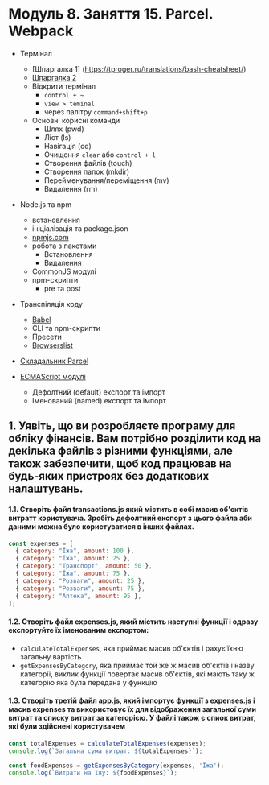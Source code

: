 # Модуль 8. Заняття 15. Parcel. Webpack

- Термінал
  - [Шпаргалка 1] (https://tproger.ru/translations/bash-cheatsheet/)
  - [Шпаргалка 2](https://habr.com/ua/company/ruvds/blog/445270/)
  - Відкрити термінал
    - `control + ~`
    - `view > teminal`
    - через палітру `command+shift+p`
  - Основні корисні команди
    - Шлях (pwd)
    - Ліст (ls)
    - Навігація (cd)
    - Очищення `clear` або `control + l`
    - Створення файлів (touch)
    - Створення папок (mkdir)
    - Перейменування/переміщення (mv)
    - Видалення (rm)
- Node.js та npm
  - встановлення
  - ініціалізація та package.json
  - [npmjs.com](https://www.npmjs.com/)
  - робота з пакетами
    - Встановлення
    - Видалення
  - CommonJS модулі
  - npm-скрипти
    - pre та post
- Транспіляція коду
  - [Babel](https://babeljs.io/)
  - CLI та npm-скрипти
  - Пресети
  - [Browserslist](https://github.com/browserslist/browserslist)
- [Складальник Parcel](https://parceljs.org/)
- [ECMAScript модулі](https://exploringjs.com/es6/ch_modules.html)

  - Дефолтний (default) експорт та імпорт
  - Іменований (named) експорт та імпорт

## 1. Уявіть, що ви розробляєте програму для обліку фінансів. Вам потрібно розділити код на декілька файлів з різними функціями, але також забезпечити, щоб код працював на будь-яких пристроях без додаткових налаштувань.

#### 1.1. Створіть файл transactions.js який містить в собі масив об'єктів витратт користувача. Зробіть дефолтний експорт з цього файла аби даними можна було користуватися в інших файлах.
```js
const expenses = [
  { category: "Їжа", amount: 100 },
  { category: "Їжа", amount: 25 },
  { category: "Транспорт", amount: 50 },
  { category: "Їжа", amount: 75 },
  { category: "Розваги", amount: 25 },
  { category: "Розваги", amount: 75 },
  { category: "Аптека", amount: 95 },
];
```

####  1.2. Створіть файл expenses.js, який містить наступні функції і одразу експортуйте їх іменованим експортом:
- `calculateTotalExpenses`, яка приймає масив об'єктів і рахує їхню загальну вартість
- `getExpensesByCategory`, яка приймає той же ж масив об'єктів і назву категорії, виклик функції повертає масив об'єктів, які мають таку ж категорію яка була передана у функцію

#### 1.3. Створіть третій файл app.js, який імпортує функції з expenses.js і масив expenses та використовує їх для відображення загальної суми витрат та списку витрат за категорією. У файлі також є спиок витрат, які були здійснені користувачем 
```js
const totalExpenses = calculateTotalExpenses(expenses);
console.log(`Загальна сума витрат: ${totalExpenses}`);

const foodExpenses = getExpensesByCategory(expenses, 'Їжа');
console.log(`Витрати на їжу: ${foodExpenses}`);
```